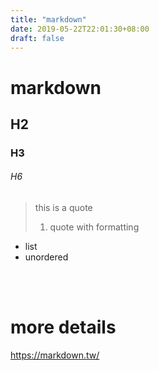 ```yaml
---
title: "markdown"
date: 2019-05-22T22:01:30+08:00
draft: false
---
```


# markdown

## H2
### H3
###### H6

>this is a quote
>
>1. quote with formatting

+   list
+   unordered

<br> <br/>

# more details
https://markdown.tw/
